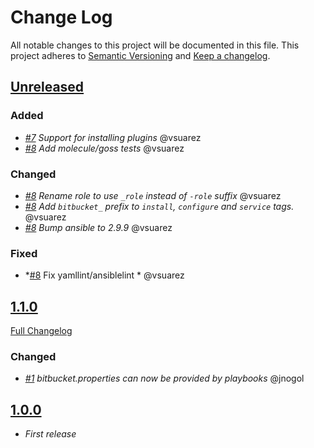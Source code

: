 # Change Log

All notable changes to this project will be documented in this file.
This project adheres to [Semantic Versioning](http://semver.org/) and [Keep a changelog](https://github.com/olivierlacan/keep-a-changelog).

## [Unreleased](https://github.com/idealista/bitbucket_role/tree/develop)
### Added
- *[#7]() Support for installing plugins* @vsuarez
- *[#8]() Add molecule/goss tests* @vsuarez
### Changed
- *[#8]() Rename role to use `_role` instead of `-role` suffix* @vsuarez
- *[#8]() Add `bitbucket_` prefix to `install`, `configure` and `service` tags.* @vsuarez
- *[#8]() Bump ansible to 2.9.9* @vsuarez
### Fixed
- *[#8]() Fix yamllint/ansiblelint * @vsuarez
## [1.1.0](https://github.com/idealista/bitbucket_role/tree/1.1.0)
[Full Changelog](https://github.com/idealista/bitbucket_role/compare/1.0.0...1.1.0)
### Changed
- *[#1](https://github.com/idealista/bitbucket_role/issues/1) bitbucket.properties can now be provided by playbooks* @jnogol

## [1.0.0](https://github.com/idealista/bitbucket_role/tree/1.0.0)
- *First release*
